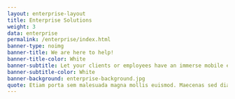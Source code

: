 ```yaml
---
layout: enterprise-layout
title: Enterprise Solutions
weight: 3
data: enterprise
permalink: /enterprise/index.html
banner-type: noimg
banner-title: We are here to help!
banner-title-color: White
banner-subtitle: Let your clients or employees have an immerse mobile experience with state of art custom applications.
banner-subtitle-color: White
banner-background: enterprise-background.jpg
quote: Etiam porta sem malesuada magna mollis euismod. Maecenas sed diam eget risus varius blandit sit amet non magna. Fusce dapibus, tellus ac cursus commodo, tortor mauris condimentum nibh, ut fermentum massa justo sit amet risus.
---
```

